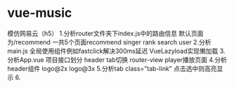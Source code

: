 # vue-music
模仿网易云（h5）
1.分析router文件夹下index.js中的路由信息
默认页面为/recommend
一共5个页面recommend singer rank search user
2.分析main.js
全局使用组件例如fastclick解决300ms延迟
VueLazyload实现懒加载
3.分析App.vue
项目接口划分
header
tab切换
router-view
player播放页面
4.分析header组件
logo@2x
logo@3x
5.分析tab
class="tab-link" 点击选中则高亮显示
6.

